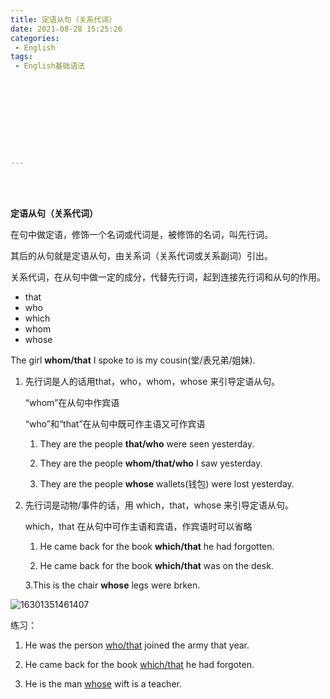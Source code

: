 ```yaml
---
title: 定语从句（关系代词）
date: 2021-08-28 15:25:26
categories:
 - English
tags:
 - English基础语法










---
```


<br>
<br>



**定语从句（关系代词）**

在句中做定语，修饰一个名词或代词是，被修饰的名词，叫先行词。

其后的从句就是定语从句，由关系词（关系代词或关系副词）引出。

关系代词，在从句中做一定的成分，代替先行词，起到连接先行词和从句的作用。

* that
* who
* which
* whom
* whose

The girl **whom/that** I spoke to is my cousin(堂/表兄弟/姐妹).

 1. 先行词是人的话用that，who，whom，whose 来引导定语从句。

    “whom”在从句中作宾语

    “who”和“that”在从句中既可作主语又可作宾语

    1. They are the people **that/who** were seen yesterday.

    2. They are the people **whom/that/who** I saw yesterday.

    3. They are the people **whose** wallets(钱包) were lost yesterday.

 2. 先行词是动物/事件的话，用 which，that，whose 来引导定语从句。

    which，that 在从句中可作主语和宾语，作宾语时可以省略

    1. He came back for the book **which/that** he had forgotten.

    2. He came back for the book **which/that** was on the desk.

    3.This is the chair **whose** legs were brken.
    
    

![16301351461407]({{site.baseurl}}/assets/images/2021-08-28-定语从句（关系代词）/16301351461407.jpg)



练习：

1. He was the person <u>who/that</u> joined the army that year.

2. He came back for the book <u>which/that</u> he had forgoten.

3. He is the man <u>whose</u> wift is a teacher.
